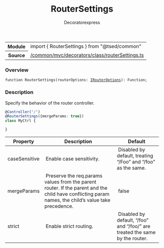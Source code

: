 
<header class="symbol-info-header"><h1 id="routersettings">RouterSettings</h1><label class="symbol-info-type-label decorator">Decorator</label><label class="api-type-label express" title="express">express</label></header>
<!-- summary -->
<section class="symbol-info"><table class="is-full-width"><tbody><tr><th>Module</th><td><div class="lang-typescript"><span class="token keyword">import</span> { RouterSettings }&nbsp;<span class="token keyword">from</span>&nbsp;<span class="token string">"@tsed/common"</span></div></td></tr><tr><th>Source</th><td><a href="https://github.com/Romakita/ts-express-decorators/blob/v4.5.0/src//common/mvc/decorators/class/routerSettings.ts#L0-L0">/common/mvc/decorators/class/routerSettings.ts</a></td></tr></tbody></table></section>
<!-- overview -->


### Overview


<pre><code class="typescript-lang ">function <span class="token function">RouterSettings</span><span class="token punctuation">(</span>routerOptions<span class="token punctuation">:</span> <a href="#api/common/config/irouteroptions"><span class="token">IRouterOptions</span></a><span class="token punctuation">)</span><span class="token punctuation">:</span> Function<span class="token punctuation">;</span></code></pre>


<!-- Parameters -->

<!-- Description -->


### Description

Specify the behavior of the router controller.

```typescript
@Controller("/")
@RouterSettings({mergeParams: true})
class MyCtrl {

}
```

Property | Description | Default
---|---|---
caseSensitive | Enable case sensitivity. | Disabled by default, treating “/Foo” and “/foo” as the same.
mergeParams | Preserve the req.params values from the parent router. If the parent and the child have conflicting param names, the child’s value take precedence. | false
strict | Enable strict routing. | Disabled by default, “/foo” and “/foo/” are treated the same by the router.

<!-- Members -->

